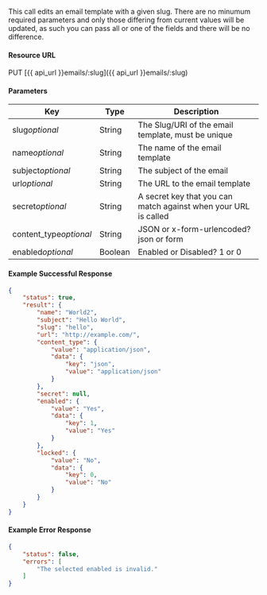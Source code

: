 <!--
@title Update an email template
@author Moltin Ltd
@description Updates an email template with the given slug

@sidebar 1
@family Email Templates
@rate No
@auth Yes
@format JSON
@http PUT
@version beta
-->
This call edits an email template with a given slug. There are no minumum required parameters and only those differing from current values will be updated, as such you can pass all or one of the fields and there will be no difference.


#### Resource URL
PUT [{{ api_url }}emails/:slug]({{ api_url }}emails/:slug)


#### Parameters
Key | Type | Description
--- | ---- | -----------
slug*optional* | String | The Slug/URI of the email template, must be unique
name*optional* | String | The name of the email template
subject*optional* | String | The subject of the email
url*optional* | String | The URL to the email template
secret*optional* | String | A secret key that you can match against when your URL is called
content_type*optional* | String | JSON or x-form-urlencoded? json or form
enabled*optional* | Boolean | Enabled or Disabled? 1 or 0 

<!--code-->
#### Example Successful Response 
``` json
{
    "status": true,
    "result": {
        "name": "World2",
        "subject": "Hello World",
        "slug": "hello",
        "url": "http://example.com/",
        "content_type": {
            "value": "application/json",
            "data": {
                "key": "json",
                "value": "application/json"
            }
        },
        "secret": null,
        "enabled": {
            "value": "Yes",
            "data": {
                "key": 1,
                "value": "Yes"
            }
        },
        "locked": {
            "value": "No",
            "data": {
                "key": 0,
                "value": "No"
            }
        }
    }
}
```


#### Example Error Response 
``` json
{
    "status": false,
    "errors": [
        "The selected enabled is invalid."
    ]
}
```
<!--/code-->